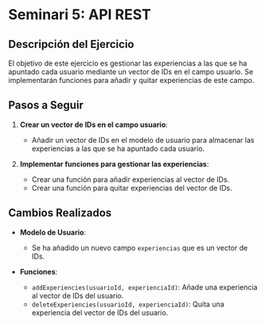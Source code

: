# Seminari 5: API REST 

## Descripción del Ejercicio

El objetivo de este ejercicio es gestionar las experiencias a las que se ha apuntado cada usuario mediante un vector de IDs en el campo usuario. Se implementarán funciones para añadir y quitar experiencias de este campo.

## Pasos a Seguir

1. **Crear un vector de IDs en el campo usuario**:
    - Añadir un vector de IDs en el modelo de usuario para almacenar las experiencias a las que se ha apuntado cada usuario.

2. **Implementar funciones para gestionar las experiencias**:
    - Crear una función para añadir experiencias al vector de IDs.
    - Crear una función para quitar experiencias del vector de IDs.

## Cambios Realizados

- **Modelo de Usuario**:
    - Se ha añadido un nuevo campo `experiencias` que es un vector de IDs.
    
- **Funciones**:
    - `addExperiencies(usuarioId, experienciaId)`: Añade una experiencia al vector de IDs del usuario.
    - `deleteExperiencies(usuarioId, experienciaId)`: Quita una experiencia del vector de IDs del usuario.
